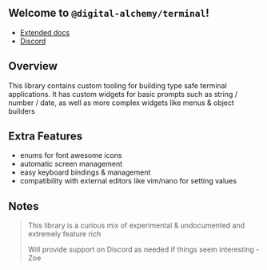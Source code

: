 ## Welcome to `@digital-alchemy/terminal`!

- [Extended docs](https://docs.digital-alchemy.app)
- [Discord](https://discord.gg/JkZ35Gv97Y)

## Overview

This library contains custom tooling for building type safe terminal applications.
It has custom widgets for basic prompts such as string / number / date, as well as more complex widgets like menus & object builders

## Extra Features

- enums for font awesome icons
- automatic screen management
- easy keyboard bindings & management
- compatibility with external editors like vim/nano for setting values

## Notes

> This library is a curious mix of experimental & undocumented and extremely feature rich
>
> Will provide support on Discord as needed if things seem interesting - Zoe
